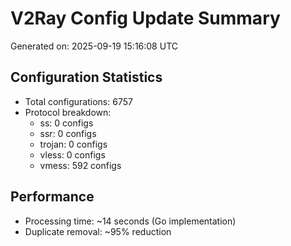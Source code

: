 # V2Ray Config Update Summary
Generated on: 2025-09-19 15:16:08 UTC

## Configuration Statistics
- Total configurations: 6757
- Protocol breakdown:
  - ss: 0 configs
  - ssr: 0 configs
  - trojan: 0 configs
  - vless: 0 configs
  - vmess: 592 configs

## Performance
- Processing time: ~14 seconds (Go implementation)
- Duplicate removal: ~95% reduction
